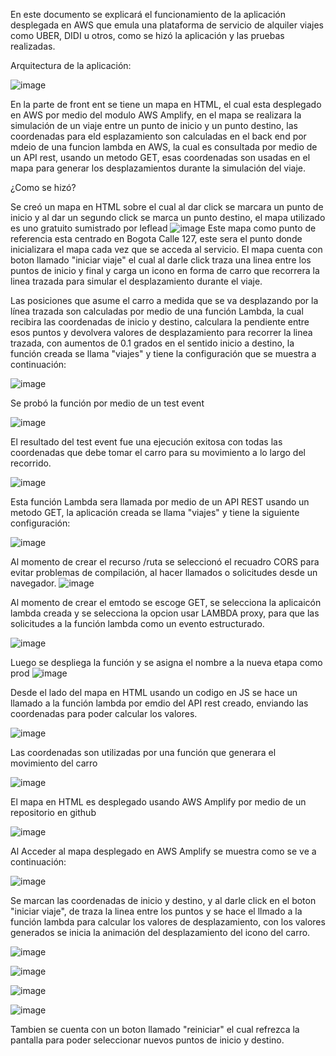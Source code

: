 En este documento se explicará el funcionamiento de la aplicación desplegada en AWS que emula una plataforma de servicio de alquiler viajes como UBER, DIDI u otros, como se hizó la aplicación y las pruebas realizadas.

Arquitectura de la aplicación:

![image](https://github.com/user-attachments/assets/4bcf4fba-4d9a-4418-be29-3bffba0a10df)

En la parte de front ent se tiene un mapa en HTML, el cual esta desplegado en AWS por medio del modulo AWS Amplify, en el mapa se realizara la simulación de un viaje entre un punto de inicio y un punto destino, las coordenadas para eld esplazamiento son calculadas en el back end por mdeio de una funcion lambda en AWS, la cual es consultada por medio de un API rest, usando un metodo GET, esas coordenadas son usadas en el mapa para generar los desplazamientos durante la simulación del viaje.

¿Como se hizó?

Se creó un mapa en HTML sobre el cual al dar click se marcara un punto de inicio y al dar un segundo click se marca un punto destino, el mapa utilizado es uno gratuito sumistrado por leflead
![image](https://github.com/user-attachments/assets/a6801575-793b-4c10-94b4-8ce16174802f)
Este mapa como punto de referencia esta centrado en Bogota Calle 127, este sera el punto donde inicializara el mapa cada vez que se acceda al servicio.
El mapa cuenta con boton llamado "iniciar viaje" el cual al darle click traza una linea entre los puntos de inicio y final y carga un icono en forma de carro que recorrera la linea trazada para simular el desplazamiento durante el viaje.

Las posiciones que asume el carro a medida que se va desplazando por la línea trazada son calculadas por medio de una función Lambda, la cual recibira las coordenadas de inicio y destino, calculara la pendiente entre esos puntos y devolvera valores de desplazamiento para recorrer la linea trazada, con aumentos de 0.1 grados en el sentido inicio a destino, la función creada se llama "viajes" y tiene la configuración que se muestra a continuación:

![image](https://github.com/user-attachments/assets/6dd425f9-6ee2-4386-84c2-28e143343934)

Se probó la función por medio de un test event

![image](https://github.com/user-attachments/assets/7deea77a-db07-46bf-a1e5-94a6212569dc)

El resultado del test event fue una ejecución exitosa con todas las coordenadas que debe tomar el carro para su movimiento a lo largo del recorrido.

![image](https://github.com/user-attachments/assets/f9bd06a8-ad34-4752-b7e1-23fbac258fbf)

Esta función Lambda sera llamada por medio de un API REST usando un metodo GET, la aplicación creada se llama "viajes" y tiene la siguiente configuración:

![image](https://github.com/user-attachments/assets/8f8ae46a-70a8-4bdd-af31-9687dbdc86a5)

Al momento de crear el recurso /ruta se seleccionó el recuadro CORS para evitar problemas de compilación, al hacer llamados o solicitudes desde un navegador.
![image](https://github.com/user-attachments/assets/23a634a7-c36e-4e86-814f-614d3647f9cf)

Al momento de crear el emtodo se escoge GET, se selecciona la aplicaicón lambda creada y se selecciona la opcion usar LAMBDA proxy, para que las solicitudes a la función lambda como un evento estructurado.

![image](https://github.com/user-attachments/assets/55d8b1fb-d774-4fde-820e-35ab94eb8a7a)

Luego se despliega la función y se asigna el nombre a la nueva etapa como prod
![image](https://github.com/user-attachments/assets/9ce0bc1e-4fbf-47af-a560-6635a31f6aaf)

Desde el lado del mapa en HTML usando un codigo en JS se hace un llamado a la función lambda por emdio del API rest creado, enviando las coordenadas para poder calcular los valores.

![image](https://github.com/user-attachments/assets/39c7f53b-b30e-469f-84be-d40e0401e9d2)

Las coordenadas son utilizadas por una función que generara el movimiento del carro

![image](https://github.com/user-attachments/assets/71c93782-2a40-457c-8900-6ffd2da8a763)

El mapa en HTML es desplegado usando AWS Amplify por medio de un repositorio en github

![image](https://github.com/user-attachments/assets/0cd1dc81-29eb-4a37-95c0-3ec3cfb57a60)

Al Acceder al mapa desplegado en AWS Amplify se muestra como se ve a continuación:

![image](https://github.com/user-attachments/assets/9749e0b0-e6d2-4dfa-8f44-98e2469684db)

Se marcan las coordenadas de inicio y destino, y al darle click en el boton "iniciar viaje", de traza la linea entre los puntos y se hace el llmado a la función lambda para calcular los valores de desplazamiento, con los valores generados se inicia la animación del desplazamiento del icono del carro.

![image](https://github.com/user-attachments/assets/a05ca3f8-eaf2-4ecf-a3be-e97d5421af6b)

![image](https://github.com/user-attachments/assets/d9a1b76c-a147-4c77-a33b-1426927eb57b)

![image](https://github.com/user-attachments/assets/a7517646-09ae-4628-9f53-3cb3761e6729)

![image](https://github.com/user-attachments/assets/df8f1718-8311-4864-bcb7-87a6b93e17d2)

Tambien se cuenta con un boton llamado "reiniciar" el cual refrezca la pantalla para poder seleccionar nuevos puntos de inicio y destino.



